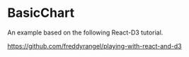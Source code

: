 # BasicChart

An example based on the following React-D3 tutorial.

https://github.com/freddyrangel/playing-with-react-and-d3

